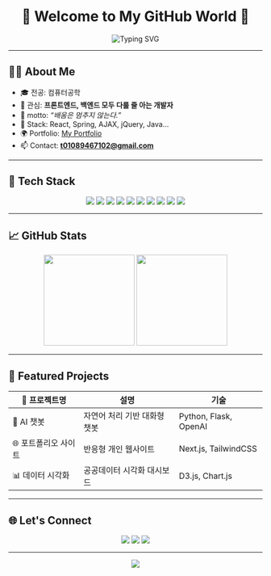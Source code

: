 <!-- README.md -->
<h1 align="center">🌟 Welcome to My GitHub World 🌟</h1>

<p align="center">
  <img src="https://readme-typing-svg.demolab.com?font=Fira+Code&size=26&pause=1000&center=true&vCenter=true&width=600&lines=Hi+there!+I'm+LimJinWoo+👋;Frontend+%2B+Backend+Developer+🚀;Love+React%2C+Spring%2C+AJAX+and+more!;Welcome+to+my+dev+space!+💡" alt="Typing SVG" />
</p>

---

## 🧑‍💻 About Me

- 🎓 전공: 컴퓨터공학
- 🌱 관심: **프론트엔드, 백엔드 모두 다룰 줄 아는 개발자**
- 💬 motto: _“배움은 멈추지 않는다.”_
- 🧰 Stack: React, Spring, AJAX, jQuery, Java...
- 🌍 Portfolio: [My Portfolio](https://www.notion.so/KH-17d9da80c46b808da016ede5bb9baf1a?pvs=11)
- 📫 Contact: **t01089467102@gmail.com**

---

## 🚀 Tech Stack

<p align="center">
  <img src="https://img.shields.io/badge/HTML-E34F26?style=for-the-badge&logo=html5&logoColor=white"/>
  <img src="https://img.shields.io/badge/CSS-1572B6?style=for-the-badge&logo=css3&logoColor=white"/>
  <img src="https://img.shields.io/badge/JavaScript-F7DF1E?style=for-the-badge&logo=javascript&logoColor=black"/>
  <img src="https://img.shields.io/badge/React-61DAFB?style=for-the-badge&logo=react&logoColor=black"/>
  <img src="https://img.shields.io/badge/jQuery-0769AD?style=for-the-badge&logo=jquery&logoColor=white"/>
  <img src="https://img.shields.io/badge/AJAX-000000?style=for-the-badge&logo=ajax&logoColor=white"/>
  <img src="https://img.shields.io/badge/Java-007396?style=for-the-badge&logo=openjdk&logoColor=white"/>
  <img src="https://img.shields.io/badge/Spring-6DB33F?style=for-the-badge&logo=spring&logoColor=white"/>
  <img src="https://img.shields.io/badge/Node.js-339933?style=for-the-badge&logo=nodedotjs&logoColor=white"/>
  <img src="https://img.shields.io/badge/Python-3776AB?style=for-the-badge&logo=python&logoColor=white"/>
</p>

---

## 📈 GitHub Stats

<p align="center">
  <img src="https://github-readme-stats.vercel.app/api?username=jinwooyim&show_icons=true&theme=radical" height="180"/>
  <img src="https://github-readme-stats.vercel.app/api/top-langs/?username=jinwooyim&layout=compact&theme=radical" height="180"/>
</p>

---

## 💎 Featured Projects

| 💼 프로젝트명 | 설명 | 기술 |
|--------------|------|------|
| 🤖 AI 챗봇 | 자연어 처리 기반 대화형 챗봇 | Python, Flask, OpenAI |
| 🌐 포트폴리오 사이트 | 반응형 개인 웹사이트 | Next.js, TailwindCSS |
| 📊 데이터 시각화 | 공공데이터 시각화 대시보드 | D3.js, Chart.js |

---

## 🌐 Let's Connect

<p align="center">
  <a href="https://linkedin.com/in/limjinwoo"><img src="https://img.shields.io/badge/LinkedIn-0077B5?logo=linkedin&style=for-the-badge" /></a>
  <a href="mailto:t01089467102@gmail.com"><img src="https://img.shields.io/badge/Gmail-D14836?logo=gmail&style=for-the-badge" /></a>
  <a href="https://www.notion.so/KH-17d9da80c46b808da016ede5bb9baf1a?pvs=11"><img src="https://img.shields.io/badge/Portfolio-Notion-black?style=for-the-badge&logo=notion" /></a>
</p>

---

<p align="center">
  <img src="https://capsule-render.vercel.app/api?type=waving&color=gradient&height=150&section=footer"/>
</p>
